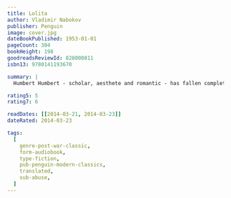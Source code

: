 ```yaml
---
title: Lolita
author: Vladimir Nabokov
publisher: Penguin
image: cover.jpg
dateBookPublished: 1953-01-01
pageCount: 304
bookHeight: 198
goodreadsReviewId: 828000811
isbn13: 9780141193670

summary: |
  Humbert Humbert - scholar, aesthete and romantic - has fallen completely and utterly in love with Lolita Haze, his landlady's gum-snapping, silky skinned twelve-year-old daughter. Reluctantly agreeing to marry Mrs Haze just to be close to Lolita, Humbert suffers greatly in the pursuit of romance; but when Lo herself starts looking for attention elsewhere, he will carry her off on a desperate cross-country misadventure, all in the name of Love. Hilarious, flamboyant, heart-breaking and full of ingenious word play, Lolita is an immaculate, unforgettable masterpiece of obsession, delusion and lust.

rating5: 5
rating7: 6

readDates: [[2014-03-21, 2014-03-23]]
dateRated: 2014-03-23

tags:
  [
    genre-post-war-classic,
    form-audiobook,
    type-fiction,
    pub-penguin-modern-classics,
    translated,
    sub-abuse,
  ]
---
```


